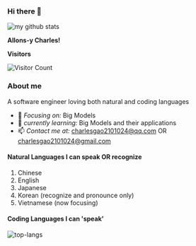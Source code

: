 ### Hi there 👋


<img alt='my github stats' src='https://github-readme-stats.vercel.app/api?username=schweitzergao&show_icons=true&theme=radical&count_private=true'>

**Allons-y Charles!**

**Visitors**

 ![Visitor Count](https://profile-counter.glitch.me/SchweitzerGAO/count.svg) 
### About me
A software engineer loving both natural and coding languages
<!--- 🏢 *Organization*: [School of Software Engineering, Tongji University, China](https://sse.tongji.edu.cn) -->
- 🎯 *Focusing on:* Big Models
- 🔭 *currently learning:* Big Models and their applications
- 📫 *Contact me at:* charlesgao2101024@qq.com OR charlesgao2101024@gmail.com
#### Natural Languages I can speak OR recognize
1. Chinese
2. English
3. Japanese
4. Korean (recognize and pronounce only)
5. Vietnamese (now focusing)
#### Coding Languages I can 'speak'
![top-langs](https://github-readme-stats.vercel.app/api/top-langs?username=schweitzergao&layout=compact&exclude_repo=HanLP,d2l-zh,schweitzergao.github.io,MIT-6.828-2018-Labs)


